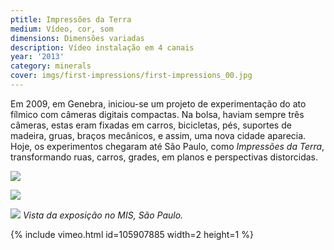 ```yaml
---
ptitle: Impressões da Terra
medium: Vídeo, cor, som
dimensions: Dimensões variadas
description: Vídeo instalação em 4 canais
year: '2013'
category: minerals
cover: imgs/first-impressions/first-impressions_00.jpg
---
```

Em 2009, em Genebra, iniciou-se um projeto de experimentação do ato fílmico com câmeras digitais compactas. Na bolsa, haviam sempre três câmeras, estas eram fixadas em carros, bicicletas, pés, suportes de madeira, gruas, braços mecânicos, e assim, uma nova cidade aparecia. Hoje, os experimentos chegaram até São Paulo, como _Impressões da Terra_, transformando ruas, carros, grades, em planos e perspectivas distorcidas.

![]({{site.baseurl}}/imgs/first-impressions/first-impressions_01.jpg)

![]({{site.baseurl}}/imgs/first-impressions/first-impressions_02.jpg)

![]({{site.baseurl}}/imgs/first-impressions/first-impressions_03.jpg)
_Vista da exposição no MIS, São Paulo._

{% include vimeo.html id=105907885 width=2 height=1 %}
